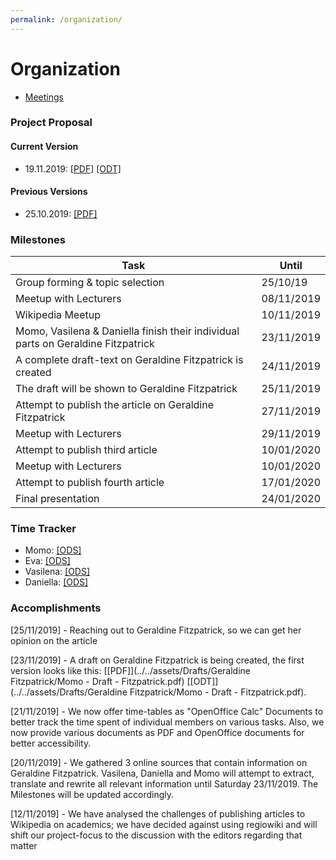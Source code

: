 ```yaml
---
permalink: /organization/
---
```


# Organization
- [Meetings](meetings)

### Project Proposal

#### Current Version
- 19.11.2019: [\[PDF\]](../../assets/ProjectProposals/Wiki_project.pdf) [\[ODT\]](../../assets/ProjectProposals/Wiki_project.odt)

#### Previous Versions
- 25.10.2019: [\[PDF\]](../../assets/ProjectProposals/ProjectProposal-v1.pdf)

### Milestones

| Task | Until |
|-------|--------|
| Group forming & topic selection | 25/10/19 | DONE |
| Meetup with Lecturers | 08/11/2019 | DONE |
| Wikipedia Meetup | 10/11/2019 | DONE |
| Momo, Vasilena & Daniella finish their individual parts on Geraldine Fitzpatrick | 23/11/2019 | DONE |
| A complete draft-text on Geraldine Fitzpatrick is created | 24/11/2019 | DONE |
| The draft will be shown to Geraldine Fitzpatrick | 25/11/2019 | ONGOING |
| Attempt to publish the article on Geraldine Fitzpatrick | 27/11/2019 | - |
| Meetup with Lecturers | 29/11/2019 | - |
| Attempt to publish third article | 10/01/2020 | - |
| Meetup with Lecturers | 10/01/2020 | - |
| Attempt to publish fourth article | 17/01/2020 | - |
| Final presentation | 24/01/2020 | - |

###  Time Tracker
- Momo: [\[ODS\]](../../assets/TimeTables/TimeTable_Momo.ods)
- Eva: [\[ODS\]](../../assets/TimeTables/TimeTable_Eva.ods)
- Vasilena: [\[ODS\]](../../assets/TimeTables/TimeTable_Vasilena.ods)
- Daniella: [\[ODS\]](../../assets/TimeTables/TimeTable_Daniella.ods)

### Accomplishments
[25/11/2019] - Reaching out to Geraldine Fitzpatrick, so we can get her opinion on the article

[23/11/2019] - A draft on Geraldine Fitzpatrick is being created, the first version looks like this: [\[PDF\]](../../assets/Drafts/Geraldine Fitzpatrick/Momo - Draft - Fitzpatrick.pdf) [\[ODT\]](../../assets/Drafts/Geraldine Fitzpatrick/Momo - Draft - Fitzpatrick.pdf).

[21/11/2019] - We now offer time-tables as "OpenOffice Calc" Documents to better track the time spent of individual members on various tasks. Also, we now provide various documents as PDF and OpenOffice documents for better accessibility.

[20/11/2019] - We gathered 3 online sources that contain information on Geraldine Fitzpatrick. Vasilena, Daniella and Momo will attempt to extract, translate and rewrite all relevant information until Saturday 23/11/2019. The Milestones will be updated accordingly.

[12/11/2019] - We have analysed the challenges of publishing articles to Wikipedia on academics; we have decided against using regiowiki and will shift our project-focus to the discussion with the editors regarding that matter
